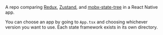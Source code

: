 A repo comparing [Redux](https://redux.js.org/), [Zustand](https://github.com/pmndrs/zustand), and [mobx-state-tree](https://mobx-state-tree.js.org/intro/welcome) in a React Native app.

You can choose an app by going to `App.tsx` and choosing whichever version you want to use. Each state framework exists in its own directory.
